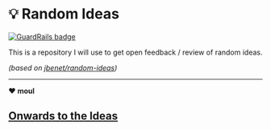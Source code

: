 # :bulb: Random Ideas

[![GuardRails badge](https://badges.production.guardrails.io/moul/random-ideas.svg?token=d2ae1564b1d4e2dee11581a3b871fab7346b834791c0da7cf0081b926e4513b8&ts=1539941854604)](https://www.guardrails.io)

This is a repository I will use to get open feedback / review of random ideas.

*(based on [jbenet/random-ideas](https://github.com/jbenet/random-ideas))*

---

**:heart: moul**

## [Onwards to the Ideas](https://github.com/moul/random-ideas/issues)
